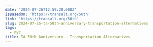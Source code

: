```yaml
---
date: '2024-07-26T12:59:20.000Z'
isBasedOn: 'https://transalt.org/50th'
link: 'https://transalt.org/50th'
slug: 2024-07-26-ta-50th-anniversary-transportation-alternatives
tags:
  - nyc
title: TA 50th Anniversary — Transportation Alternatives
---
```

 
